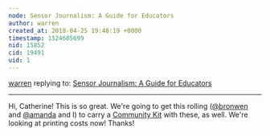```yaml
---
node: Sensor Journalism: A Guide for Educators
author: warren
created_at: 2018-04-25 19:48:19 +0000
timestamp: 1524685699
nid: 15852
cid: 19491
uid: 1
---
```




[warren](../profile/warren) replying to: [Sensor Journalism: A Guide for Educators](../notes/kanarinka/03-01-2018/sensor-journalism-a-guide-for-educators)

----
Hi, Catherine! This is so great. We're going to get this rolling ([@bronwen](/profile/bronwen) and [@amanda](/profile/amanda) and I) to carry a [Community Kit](/kits) with these, as well. We're looking at printing costs now! Thanks!